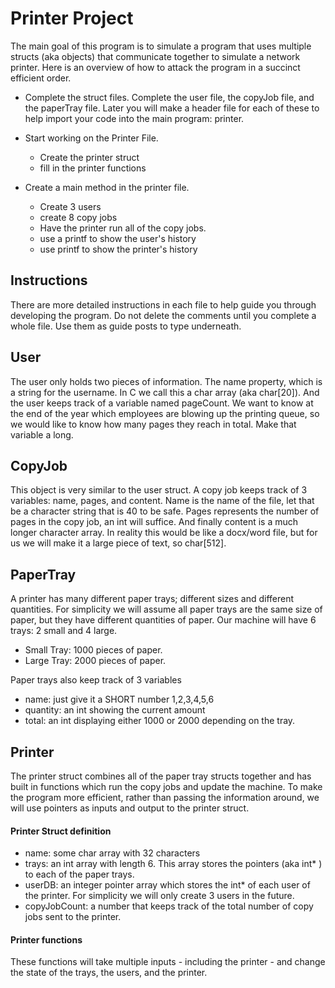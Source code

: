 # Printer Project
The main goal of this program is to simulate a program that uses multiple structs (aka objects) that communicate together to simulate a network printer.  Here is an overview of how to attack the program in a succinct efficient order.

-  Complete the struct files.  Complete the user file, the copyJob file, and the paperTray file.  Later you will make a header file for each of these to help import your code into the main program: printer.

-  Start working on the Printer File.
    -  Create the printer struct
    -  fill in the printer functions

-  Create a main method in the printer file.
    -  Create 3 users
    -  create 8 copy jobs
    -  Have the printer run all of the copy jobs.
    -  use a printf to show the user's history
    -  use printf to show the printer's history

## Instructions
There are more detailed instructions in each file to help guide you through developing the program.  Do not delete the comments until you complete a whole file.  Use them as guide posts to type underneath.

## User
The user only holds two pieces of information.  The name property, which is a string for the username.  In C we call this a char array (aka char[20]).  And the user keeps track of a variable named pageCount.  We want to know at the end of the year which employees are blowing up the printing queue, so we would like to know how many pages they reach in total.  Make that variable a long.

## CopyJob
This object is very similar to the user struct.  A copy job keeps track of 3 variables: name, pages, and content.  Name is the name of the file, let that be a character string that is 40 to be safe.  Pages represents the number of pages in the copy job, an int will suffice.  And finally content is a much longer character array.  In reality this would be like a docx/word file, but for us we will make it a large piece of text, so char[512].

## PaperTray
A printer has many different paper trays; different sizes and different quantities.  For simplicity we will assume all paper trays are the same size of paper, but they have different quantities of paper.  Our machine will have 6 trays: 2 small and 4 large.
-  Small Tray: 1000 pieces of paper.
-  Large Tray: 2000 pieces of paper.

Paper trays also keep track of 3 variables
-  name:  just give it a SHORT number 1,2,3,4,5,6
-  quantity: an int showing the current amount
-  total:  an int displaying either 1000 or 2000 depending on the tray.

## Printer
The printer struct combines all of the paper tray structs together and has built in functions which run the copy jobs and update the machine.  To make the program more efficient, rather than passing the information around, we will use pointers as inputs and output to the printer struct.

#### Printer Struct definition
-  name: some char array with 32 characters
-  trays: an int array with length 6.  This array stores the pointers (aka int* ) to each of the paper trays.
-  userDB: an integer pointer array which stores the int* of each user of the printer.  For simplicity we will only create 3 users in the future.
-  copyJobCount:  a number that keeps track of the total number of copy jobs sent to the printer.

#### Printer functions
These functions will take multiple inputs - including the printer - and change the state of the trays, the users, and the printer.
